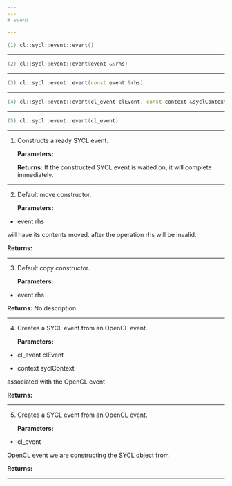 ```yaml
---
---
# event

---
```


```cpp
(1) cl::sycl::event::event()
```

---

```cpp
(2) cl::sycl::event::event(event &&rhs)
```

---

```cpp
(3) cl::sycl::event::event(const event &rhs)
```

---

```cpp
(4) cl::sycl::event::event(cl_event clEvent, const context &syclContext)
```

---

```cpp
(5) cl::sycl::event::event(cl_event)
```

---

1. Constructs a ready SYCL event. 

   **Parameters:**

   **Returns:** If the constructed SYCL event is waited on, it will complete immediately. 

---

2. Default move constructor. 

   **Parameters:**

  * event rhs

   will have its contents moved. after the operation rhs will be invalid. 

   **Returns:** 

---

3. Default copy constructor. 

   **Parameters:**

  * event rhs

   

   **Returns:** No description.

---

4. Creates a SYCL event from an OpenCL event. 

   **Parameters:**

  * cl_event clEvent

   

  * context syclContext

   associated with the OpenCL event 

   **Returns:** 

---

5. Creates a SYCL event from an OpenCL event. 

   **Parameters:**

  * cl_event 

   OpenCL event we are constructing the SYCL object from 

   **Returns:** 

---

